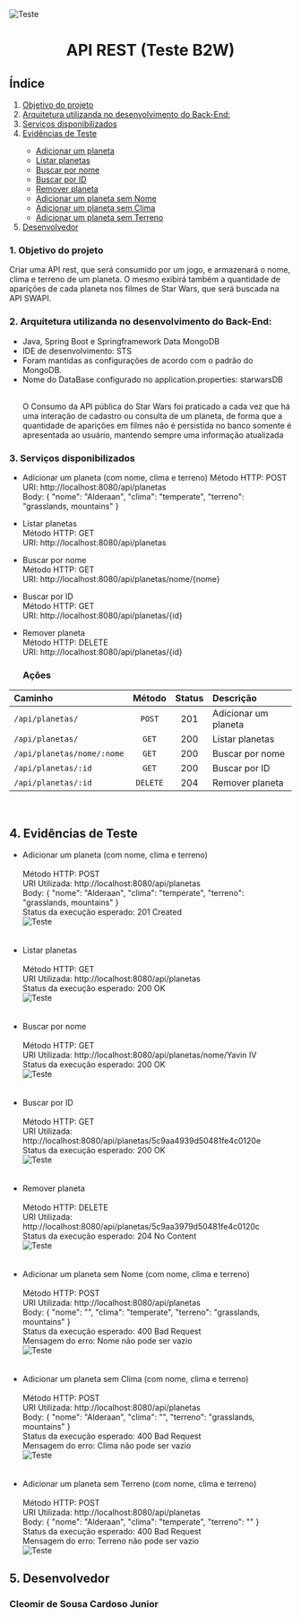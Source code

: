 <img src="/docs/Star-Wars-Logo-9.png" alt="Teste" style="max-width:100%;">

<h1 align="center">API REST (Teste B2W)</h1>

<h2>Índice</h2>
<ol>
  <li><a href="#Objetivo">Objetivo do projeto</a></li>
  <li><a href="#Arquitetura">Arquitetura utilizanda no desenvolvimento do  Back-End:</a></li>
  <li><a href="#Serviços">Serviços disponibilizados</a></li>
  <li><a href="#Evidências">Evidências de Teste</a></li>
  <ul>
	<li><a href="#Adicionar">Adicionar um planeta</a></li>
	<li><a href="#Listar">Listar planetas</a></li>
	<li><a href="#BuscarNome">Buscar por nome</a></li>
	<li><a href="#BuscarID">Buscar por ID</a></li>
	<li><a href="#Remover">Remover planeta</a></li>
	<li><a href="#AdicionarSemNome">Adicionar um planeta sem Nome</a></li>
	<li><a href="#AdicionarSemClima">Adicionar um planeta sem Clima</a></li>
	<li><a href="#AdicionarSemTerreno">Adicionar um planeta sem Terreno</a></li>
  </ul>
  <li><a href="#Desenvolvedor">Desenvolvedor</a></li>
</ol>

<h3><a name="Objetivo">1. Objetivo do projeto</a></h3>
<p>Criar uma API rest, que será consumido por um jogo, e armazenará o nome, clima e terreno de um planeta. O mesmo exibirá também a quantidade de aparições de cada planeta nos filmes de Star Wars, que será buscada na API SWAPI.</p>

<h3><a name="Arquitetura">2. Arquitetura utilizanda no desenvolvimento do  Back-End:</a></h3>

<ul>
  <li>Java, Spring Boot e Springframework Data MongoDB</li>

  <li>IDE de desenvolvimento: STS</li>

<li>Foram mantidas as configurações de acordo com o padrão do MongoDB.</li>
<li>Nome do DataBase configurado no application.properties: starwarsDB</li>
<br/>
<p>O Consumo da API pública do Star Wars foi praticado a cada vez que há uma interação de cadastro ou consulta de um planeta, de forma que a quantidade de aparições em filmes não é persistida no banco somente é apresentada ao usuário, mantendo sempre uma informação atualizada</p>
</ul>

<h3><a name="Serviços">3. Serviços disponibilizados</a></h3>

- Adicionar um planeta (com nome, clima e terreno)
        Método HTTP: POST<br/>
	URI:  http://localhost:8080/api/planetas<br/>
	Body: { "nome": "Alderaan", "clima": "temperate", "terreno": "grasslands, mountains" }<br/>

- Listar planetas<br/>
        Método HTTP: GET<br/>
	URI: http://localhost:8080/api/planetas<br/>

- Buscar por nome<br/>
        Método HTTP: GET<br/>
	URI: http://localhost:8080/api/planetas/nome/{nome}<br/>

- Buscar por ID<br/>
        Método HTTP: GET<br/>
	URI: http://localhost:8080/api/planetas/{id}<br/>

- Remover planeta<br/>
        Método HTTP: DELETE<br/>
	URI: http://localhost:8080/api/planetas/{id}<br/>
	
	<h3>Ações</h3>
	
<table>
<thead>
<tr>
<th align="left">Caminho</th>
<th align="center">Método</th>
<th align="center">Status</th>
<th align="left">Descrição</th>
</tr>
</thead>
<tbody>
<tr>
<td align="left"><code>/api/planetas/</code></td>
<td align="center"><code>POST</code></td>
<td align="center">201</td>
<td align="left">Adicionar um planeta</td>
</tr>
<tr>
<td align="left"><code>/api/planetas/</code></td>
<td align="center"><code>GET</code></td>
<td align="center">200</td>
<td align="left">Listar planetas</td>
</tr>
<tr>
<td align="left"><code>/api/planetas/nome/:nome</code></td>
<td align="center"><code>GET</code></td>
<td align="center">200</td>
<td align="left">Buscar por nome</td>
</tr>
<tr>
<td align="left"><code>/api/planetas/:id</code></td>
<td align="center"><code>GET</code></td>
<td align="center">200</td>
<td align="left">Buscar por ID</td>
</tr>
<tr>
<td align="left"><code>/api/planetas/:id</code></td>
<td align="center"><code>DELETE</code></td>
<td align="center">204</td>
<td align="left">Remover planeta</td>
</tr>
</tbody>
</table>

<br/>
	

<h2><a name="Evidências">4. Evidências de Teste</a></h2>


<ul>
	<li><a name="Adicionar"> Adicionar um planeta (com nome, clima e terreno)</a></li><br/>
Método HTTP: POST<br/>
URI Utilizada: http://localhost:8080/api/planetas<br/>
Body: { "nome": "Alderaan", "clima": "temperate", "terreno": "grasslands, mountains" }<br/>
Status da execução esperado: 201 Created<br/>

<img src="/docs/adicionar_planeta.PNG" alt="Teste" style="max-width:100%;">
<br/>
<br/>
<br/>

<li><a name="Listar">Listar planetas</a></li><br/>
        Método HTTP: GET<br/>
	URI Utilizada: http://localhost:8080/api/planetas<br/>
	Status da execução esperado: 200 OK<br/>
	

<img src="/docs/listar-planetas.PNG" alt="Teste" style="max-width:100%;">
<br/>
<br/>
<br/>

<li><a name="BuscarNome">Buscar por nome</a></li><br/>
        Método HTTP: GET<br/>
	URI Utilizada: http://localhost:8080/api/planetas/nome/Yavin IV<br/>
	Status da execução esperado: 200 OK<br/>
	
<img src="/docs/buscar-nome.PNG" alt="Teste" style="max-width:100%;">
<br/>	
<br/>	
<br/>	

<li><a name="BuscarID">Buscar por ID</a></li><br/>
        Método HTTP: GET<br/>
	URI Utilizada: http://localhost:8080/api/planetas/5c9aa4939d50481fe4c0120e<br/>
	Status da execução esperado: 200 OK<br/>
	
<img src="/docs/bucar-id.PNG" alt="Teste" style="max-width:100%;">
<br/>	
<br/>	
<br/>	

<li><a name="Remover">Remover planeta</a></li><br/>
        Método HTTP: DELETE<br/>
	URI Utilizada: http://localhost:8080/api/planetas/5c9aa3979d50481fe4c0120c<br/>
	Status da execução esperado: 204 No Content<br/>
	
<img src="/docs/remover-planeta.PNG" alt="Teste" style="max-width:100%;">
<br/>	
<br/>	
<br/>	

<li><a name="AdicionarSemNome">Adicionar um planeta sem Nome (com nome, clima e terreno)</a></li><br/>
Método HTTP: POST<br/>
URI Utilizada: http://localhost:8080/api/planetas<br/>
Body: { "nome": "", "clima": "temperate", "terreno": "grasslands, mountains" }<br/>
Status da execução esperado: 400 Bad Request<br/>
Mensagem do erro: Nome não pode ser vazio<br/>

<img src="/docs/inserir_sem_nome.PNG" alt="Teste" style="max-width:100%;">
<br/>	
<br/>	
<br/>	

<li><a name="AdicionarSemClima">Adicionar um planeta sem Clima (com nome, clima e terreno)</a></li><br/>
Método HTTP: POST<br/>
URI Utilizada: http://localhost:8080/api/planetas<br/>
Body: { "nome": "Alderaan", "clima": "", "terreno": "grasslands, mountains" }<br/>
Status da execução esperado: 400 Bad Request<br/>
Mensagem do erro: Clima não pode ser vazio<br/>

<img src="/docs/inserir_sem_clima.PNG" alt="Teste" style="max-width:100%;">
<br/>	
<br/>	
<br/>	

<li><a name="AdicionarSemTerreno">Adicionar um planeta sem Terreno (com nome, clima e terreno)</a></li><br/>
Método HTTP: POST<br/>
URI Utilizada: http://localhost:8080/api/planetas<br/>
Body: { "nome": "Alderaan", "clima": "temperate", "terreno": "" }<br/>
Status da execução esperado: 400 Bad Request<br/>
Mensagem do erro: Terreno não pode ser vazio<br/>

<img src="/docs/inserir_sem_terreno.PNG" alt="Teste" style="max-width:100%;">
</ul>

<h2><a name="Desenvolvedor">5. Desenvolvedor</a></h2>
<h3>Cleomir de Sousa Cardoso Junior</h3>